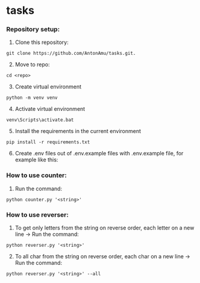 # tasks
### Repository setup:
1. Clone this repository:
```
git clone https://github.com/AntonAmu/tasks.git.
```
2. Move to repo:
```
cd <repo>
```
3. Create virtual environment
```
python -m venv venv 
```
4. Activate virtual environment
```
venv\Scripts\activate.bat
```
5. Install the requirements in the current environment
```
pip install -r requirements.txt
```
6. Create .env files out of .env.example files with .env.example file, for example like this:

### How to use counter:
1. Run the command:
```
python counter.py '<string>'
```
### How to use reverser:
1. To get only letters from the string on reverse order, each letter on a new line -> Run the command:
```
python reverser.py '<string>' 
```
2. To all char from the string on reverse order, each char on a new line -> Run the command:
```
python reverser.py '<string>' --all
```